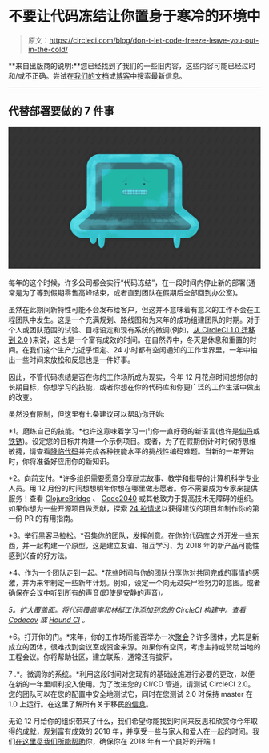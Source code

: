 # 不要让代码冻结让你置身于寒冷的环境中

> 原文：<https://circleci.com/blog/don-t-let-code-freeze-leave-you-out-in-the-cold/>

**来自出版商的说明:**您已经找到了我们的一些旧内容，这些内容可能已经过时和/或不正确。尝试在[我们的文档](https://circleci.com/docs/)或[博客](https://circleci.com/blog/)中搜索最新信息。

* * *

## 代替部署要做的 7 件事

![CodeFreeze-v2.jpg](img/e26d85fcfa79c0c202db0a1ede667813.png)

每年的这个时候，许多公司都会实行“代码冻结”，在一段时间内停止新的部署(通常是为了等到假期零售高峰结束，或者直到团队在假期后全部回到办公室)。

虽然在此期间新特性可能不会发布给客户，但这并不意味着有意义的工作不会在工程团队中发生。这是一个充满规划、路线图和为来年的成功组建团队的时期。对于个人或团队范围的试验、目标设定和现有系统的微调(例如，[从 CircleCI 1.0 迁移到 2.0](https://circleci.com/docs/migrating-from-1-2/) )来说，这也是一个富有成效的时间。在自然界中，冬天是休息和重置的时间。在我们这个生产力近乎恒定、24 小时都有空闲通知的工作世界里，一年中抽出一些时间来放松和反思也是一件好事。

因此，不管代码冻结是否在你的工作场所成为现实，今年 12 月花点时间想想你的长期目标，你想学习的技能，或者你想在你的代码库和你更广泛的工作生活中做出的改变。

虽然没有限制，但这里有七条建议可以帮助你开始:

*1。磨练自己的技能。*也许这意味着学习一门你一直好奇的新语言(也许是[仙丹](https://circleci.com/blog/the-missing-guide-to-elixir/)或[铁锈](https://rustbyexample.com/))。设定您的目标并构建一个示例项目。或者，为了在假期倒计时时保持思维敏捷，请查看[降临代码](http://adventofcode.com/2017/)并完成各种技能水平的挑战性编码难题。当新的一年开始时，你将准备好应用你的新知识。

*2。向前支付。*许多组织需要愿意分享励志故事、教学和指导的计算机科学专业人员。用 12 月份的时间想想明年你想在哪里做志愿者。你不需要成为专家来提供服务！查看 [ClojureBridge](http://www.clojurebridge.org/) 、 [Code2040](http://www.code2040.org/) 或其他致力于提高技术无障碍的组织。如果你想为一些开源项目做贡献，探索 [24 拉请求](https://24pullrequests.com/)以获得建议的项目和制作你的第一份 PR 的有用指南。

*3。举行黑客马拉松。*召集你的团队，发挥创意。在你的代码库之外开发一些东西，并一起构建一个原型，这是建立友谊、相互学习、为 2018 年的新产品可能性感到兴奋的好方法。

*4。作为一个团队走到一起。*花些时间与你的团队分享你对共同完成的事情的感激，并为来年制定一些新年计划。例如，设定一个向无过失尸检努力的意图。或者确保在会议中听到所有的声音(即使是安静的声音)。

*5。扩大覆盖面。将代码覆盖率和林挺工作添加到您的 CircleCI 构建中。查看 [Codecov](https://codecov.io/) 或 [Hound CI](http://www.houndci.com/) 。*

*6。打开你的门。*来年，你的工作场所能否举办一次[聚会](https://www.meetup.com/find/?keywords=tech&source=EVENTS)？许多团体，尤其是新成立的团体，很难找到会议室或资金来源。如果你有空间，考虑主持或赞助当地的工程会议。你将帮助社区，建立联系，通常还有披萨。

7 .*。微调你的系统。*利用这段时间对您现有的基础设施进行必要的更改，以便在新的一年里顺利投入使用。为了改进您的 CI/CD 管道，请测试 CircleCI 2.0。您的团队可以在您的配置中安全地测试它，同时在您测试 2.0 时保持 master 在 1.0 上运行。在这里了解所有关于移民[的信息](https://circleci.com/docs/migrating-from-1-2/)。

无论 12 月给你的组织带来了什么，我们希望你能找到时间来反思和欣赏你今年取得的成就，规划富有成效的 2018 年，并享受一些与家人和爱人在一起的时间。我们[在这里尽我们所能帮助](https://circleci.com/docs/help-and-support/)你，确保你在 2018 年有一个良好的开端！